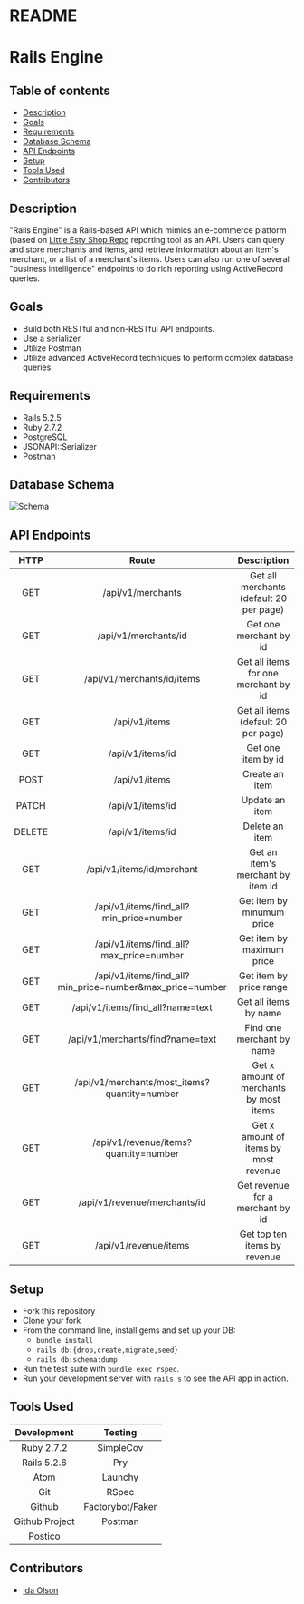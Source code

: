 # README

# Rails Engine

## Table of contents
* [Description](#description)
* [Goals](#goals)
* [Requirements](#requirements)
* [Database Schema](#database-schema)
* [API Endpoints](#api-endpoints)
* [Setup](#setup)
* [Tools Used](#tools-used)
* [Contributors](#contributors)

## Description

"Rails Engine" is a Rails-based API which mimics an e-commerce platform (based on [Little Esty Shop Repo](https://github.com/idaolson/little-esty-shop-bulk-discounts) reporting tool as an API. Users can query and store merchants and items, and retrieve information about an item's merchant, or a list of a merchant's items. Users can also run one of several "business intelligence" endpoints to do rich reporting using ActiveRecord queries.

## Goals
- Build both RESTful and non-RESTful API endpoints.
- Use a serializer.
- Utilize Postman
- Utilize advanced ActiveRecord techniques to perform complex database queries.

## Requirements
- Rails 5.2.5
- Ruby 2.7.2
- PostgreSQL
- JSONAPI::Serializer
- Postman

## Database Schema
![Schema](https://user-images.githubusercontent.com/72399033/134418403-99e1a24c-11fb-442c-a682-01e86095ba7d.png)

## API Endpoints

|   HTTP   |                        Route                              |                     Description                      |
| :-------:| :-------------------------------------------------------: | :--------------------------------------------------: |
| GET      | /api/v1/merchants	                                      | Get all merchants (default 20 per page)              |
| GET      | /api/v1/merchants/id	                                   | Get one merchant by id                               |   
| GET      | /api/v1/merchants/id/items                                | Get all items for one merchant by id                 |
| GET      | /api/v1/items                                             | Get all items (default 20 per page)                  |
| GET      | /api/v1/items/id                                          | Get one item by id                                   |
| POST     | /api/v1/items                                             | Create an item                                       |
| PATCH    | /api/v1/items/id                                          | Update an item                                       |
| DELETE   | /api/v1/items/id                                          | Delete an item                                       |
| GET      | /api/v1/items/id/merchant                                 | Get an item's merchant by item id                    |
| GET      | /api/v1/items/find_all?min_price=number                   | Get item by minumum price                            |
| GET      | /api/v1/items/find_all?max_price=number                   | Get item by maximum price                            |
| GET      | /api/v1/items/find_all?min_price=number&max_price=number  | Get item by price range                              |
| GET      | /api/v1/items/find_all?name=text                          | Get all items by name                                |
| GET      | /api/v1/merchants/find?name=text                          | Find one merchant by name                            |
| GET      | /api/v1/merchants/most_items?quantity=number              | Get x amount of merchants by most items              |
| GET      | /api/v1/revenue/items?quantity=number                     | Get x amount of items by most revenue                |
| GET      | /api/v1/revenue/merchants/id                              | Get revenue for a merchant by id                     |
| GET      | /api/v1/revenue/items                                     | Get top ten items by revenue                         |

## Setup
* Fork this repository
* Clone your fork
* From the command line, install gems and set up your DB:
    * `bundle install`
    * `rails db:{drop,create,migrate,seed}`
    * `rails db:schema:dump`
* Run the test suite with `bundle exec rspec`.
* Run your development server with `rails s` to see the API app in action.

## Tools Used

| Development    |  Testing             |
| :-------------:| :-------------------:|
| Ruby 2.7.2     | SimpleCov            |
| Rails 5.2.6    | Pry                  |
| Atom           | Launchy              |
| Git            | RSpec                |
| Github         | Factorybot/Faker     |
| Github Project | Postman              |
| Postico        |                      |


## Contributors

- [Ida Olson](https://www.linkedin.com/in/idaolson/)
